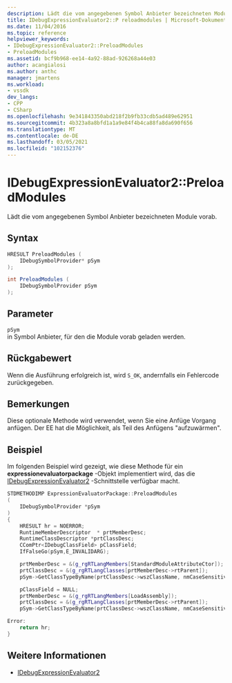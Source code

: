 ```yaml
---
description: Lädt die vom angegebenen Symbol Anbieter bezeichneten Module vorab.
title: IDebugExpressionEvaluator2::P reloadmodules | Microsoft-Dokumentation
ms.date: 11/04/2016
ms.topic: reference
helpviewer_keywords:
- IDebugExpressionEvaluator2::PreloadModules
- PreloadModules
ms.assetid: bcf9b968-ee14-4a92-88ad-926268a44e03
author: acangialosi
ms.author: anthc
manager: jmartens
ms.workload:
- vssdk
dev_langs:
- CPP
- CSharp
ms.openlocfilehash: 9e341843350abd218f2b9fb33cdb5ad489e62951
ms.sourcegitcommit: 4b323a8a8bfd1a1a9e84f4b4ca88fa8da690f656
ms.translationtype: MT
ms.contentlocale: de-DE
ms.lasthandoff: 03/05/2021
ms.locfileid: "102152376"
---
```

# <a name="idebugexpressionevaluator2preloadmodules"></a>IDebugExpressionEvaluator2::PreloadModules
Lädt die vom angegebenen Symbol Anbieter bezeichneten Module vorab.

## <a name="syntax"></a>Syntax

```cpp
HRESULT PreloadModules (
    IDebugSymbolProvider* pSym
);
```

```csharp
int PreloadModules (
    IDebugSymbolProvider pSym
);
```

## <a name="parameters"></a>Parameter
`pSym`\
in Symbol Anbieter, für den die Module vorab geladen werden.

## <a name="return-value"></a>Rückgabewert
Wenn die Ausführung erfolgreich ist, wird `S_OK`, andernfalls ein Fehlercode zurückgegeben.

## <a name="remarks"></a>Bemerkungen
Diese optionale Methode wird verwendet, wenn Sie eine Anfüge Vorgang anfügen. Der EE hat die Möglichkeit, als Teil des Anfügens "aufzuwärmen".

## <a name="example"></a>Beispiel
Im folgenden Beispiel wird gezeigt, wie diese Methode für ein **expressionevaluatorpackage** -Objekt implementiert wird, das die [IDebugExpressionEvaluator2](../../../extensibility/debugger/reference/idebugexpressionevaluator2.md) -Schnittstelle verfügbar macht.

```cpp
STDMETHODIMP ExpressionEvaluatorPackage::PreloadModules
(
    IDebugSymbolProvider *pSym
)
{
    HRESULT hr = NOERROR;
    RuntimeMemberDescriptor  * prtMemberDesc;
    RuntimeClassDescriptor *prtClassDesc;
    CComPtr<IDebugClassField> pClassField;
    IfFalseGo(pSym,E_INVALIDARG);

    prtMemberDesc = &(g_rgRTLangMembers[StandardModuleAttributeCtor]);
    prtClassDesc = &(g_rgRTLangClasses[prtMemberDesc->rtParent]);
    pSym->GetClassTypeByName(prtClassDesc->wszClassName, nmCaseSensitive, &pClassField);

    pClassField = NULL;
    prtMemberDesc = &(g_rgRTLangMembers[LoadAssembly]);
    prtClassDesc = &(g_rgRTLangClasses[prtMemberDesc->rtParent]);
    pSym->GetClassTypeByName(prtClassDesc->wszClassName, nmCaseSensitive, &pClassField);

Error:
    return hr;
}
```

## <a name="see-also"></a>Weitere Informationen
- [IDebugExpressionEvaluator2](../../../extensibility/debugger/reference/idebugexpressionevaluator2.md)
